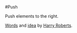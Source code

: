 #Push

Push elements to the right.

[Words](https://github.com/inuitcss/trumps.widths/blob/master/_trumps.widths.scss) and [idea](https://github.com/csswizardry/inuit.css/blob/master/generic/_push.scss) by [Harry Roberts](https://github.com/csswizardry).

